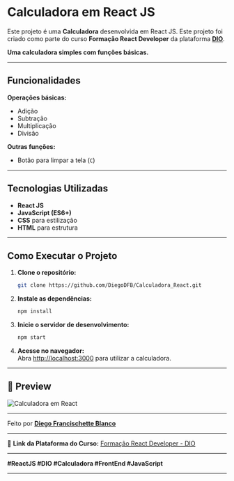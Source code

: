 # Calculadora em React JS  

Este projeto é uma **Calculadora** desenvolvida em React JS. Este projeto foi criado como parte do curso **Formação React Developer** da plataforma **[DIO](https://www.dio.me/)**. 

**Uma calculadora simples com funções básicas.**

---

## Funcionalidades  

**Operações básicas:**  
- Adição  
- Subtração  
- Multiplicação  
- Divisão  

**Outras funções:**    
- Botão para limpar a tela (`C`)  

---

## Tecnologias Utilizadas  

- **React JS**
- **JavaScript (ES6+)**  
- **CSS** para estilização  
- **HTML** para estrutura  

---

## Como Executar o Projeto  

1. **Clone o repositório:**  
   ```bash
   git clone https://github.com/DiegoDFB/Calculadora_React.git
   ```

2. **Instale as dependências:**  
   ```bash
   npm install
   ```

3. **Inicie o servidor de desenvolvimento:**  
   ```bash
   npm start
   ```

4. **Acesse no navegador:**  
   Abra [http://localhost:3000](http://localhost:3000) para utilizar a calculadora. 

---

## 📸 Preview  

![Calculadora em React](https://media0.giphy.com/media/v1.Y2lkPTc5MGI3NjExNHhoOGxoOXBtYmN2anZsNjNzaTNrMmJ6dG1zeTk5b21sYmo3Z2ZkcCZlcD12MV9pbnRlcm5hbF9naWZfYnlfaWQmY3Q9Zw/dGBX7bGz0hHIi32Ohz/giphy.gif)

---

Feito por **[Diego Francischette Blanco](https://github.com/DiegoDFB)**   

---  

🔗 **Link da Plataforma do Curso:** [Formação React Developer - DIO](https://www.dio.me/)  

---  

**#ReactJS #DIO #Calculadora #FrontEnd #JavaScript**  

---  
